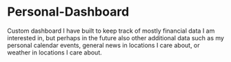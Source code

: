 # Personal-Dashboard
Custom dashboard I have built to keep track of mostly financial data I am interested in, but perhaps in the future also other additional data such as my personal calendar events, general news in locations I care about, or weather in locations I care about. 
